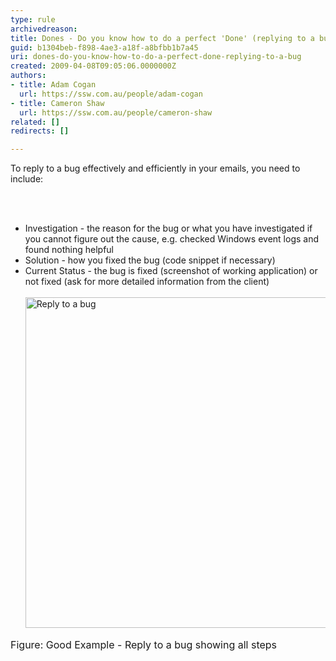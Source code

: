 ```yaml
---
type: rule
archivedreason: 
title: Dones - Do you know how to do a perfect 'Done' (replying to a bug)?
guid: b1304beb-f898-4ae3-a18f-a8bfbb1b7a45
uri: dones-do-you-know-how-to-do-a-perfect-done-replying-to-a-bug
created: 2009-04-08T09:05:06.0000000Z
authors:
- title: Adam Cogan
  url: https://ssw.com.au/people/adam-cogan
- title: Cameron Shaw
  url: https://ssw.com.au/people/cameron-shaw
related: []
redirects: []

---
```



To reply to a bug effectively and efficiently in your emails, you need to include&#58;

<br><excerpt class='endintro'></excerpt><br>

  <ul>
    <li>Investigation - the reason for the bug or what you have investigated if you cannot figure out the cause, e.g. checked Windows event logs and found nothing helpful </li>
    <li>Solution - how you fixed the bug (code snippet if necessary) </li>
    <li>Current Status - the bug is fixed (screenshot of working application) or not fixed (ask for more detailed information&#160;from the&#160;client)&#160;<br>
    <br>
    <img src="/Standards/Communication/RulesToBetterEmail/PublishingImages/better_emails_reply_bug_small.jpg" alt="Reply to a bug" class="ms-rteCustom-ImageArea" style="width&#58;601px;height&#58;529px;" /> </li>
</ul>
<font size="+0" class="ms-rteCustom-FigureGood">Figure&#58; Good Example - Reply to a bug showing all steps</font><br>
&#160;



